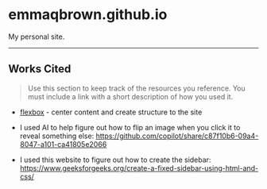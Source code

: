 # emmaqbrown.github.io

My personal site.

---

## Works Cited

> Use this section to  keep track of the resources you reference. You must include a link with a short description of how you used it. 

- [flexbox](https://css-tricks.com/snippets/css/a-guide-to-flexbox/) - center content and create structure to the site

- I used AI to help figure out how to flip an image when you click it to reveal something else: https://github.com/copilot/share/c87f10b6-09a4-8047-a101-ca41805e2066

- I used this website to figure out how to create the sidebar: https://www.geeksforgeeks.org/create-a-fixed-sidebar-using-html-and-css/
